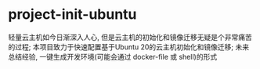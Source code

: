 # project-init-ubuntu
轻量云主机如今日渐深入人心, 但是云主机的初始化和镜像迁移无疑是个非常痛苦的过程; 本项目致力于快速配置基于Ubuntu 20的云主机初始化和镜像迁移; 未来总结经验, 一键生成开发环境(可能会通过 docker-file 或 shell)的形式
